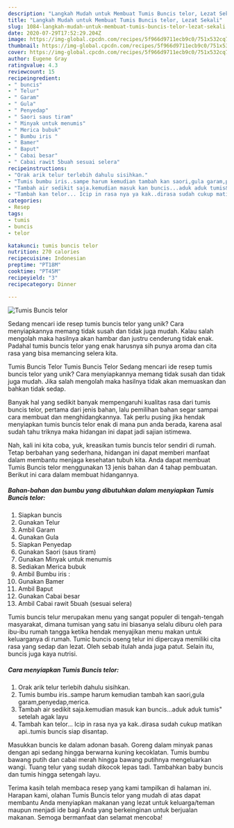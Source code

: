 ```yaml
---
description: "Langkah Mudah untuk Membuat Tumis Buncis telor, Lezat Sekali"
title: "Langkah Mudah untuk Membuat Tumis Buncis telor, Lezat Sekali"
slug: 1084-langkah-mudah-untuk-membuat-tumis-buncis-telor-lezat-sekali
date: 2020-07-29T17:52:29.204Z
image: https://img-global.cpcdn.com/recipes/5f966d9711ecb9c0/751x532cq70/tumis-buncis-telor-foto-resep-utama.jpg
thumbnail: https://img-global.cpcdn.com/recipes/5f966d9711ecb9c0/751x532cq70/tumis-buncis-telor-foto-resep-utama.jpg
cover: https://img-global.cpcdn.com/recipes/5f966d9711ecb9c0/751x532cq70/tumis-buncis-telor-foto-resep-utama.jpg
author: Eugene Gray
ratingvalue: 4.3
reviewcount: 15
recipeingredient:
- " buncis"
- " Telur"
- " Garam"
- " Gula"
- " Penyedap"
- " Saori saus tiram"
- " Minyak untuk menumis"
- " Merica bubuk"
- " Bumbu iris "
- " Bamer"
- " Baput"
- " Cabai besar"
- " Cabai rawit 5buah sesuai selera"
recipeinstructions:
- "Orak arik telur terlebih dahulu sisihkan."
- "Tumis bumbu iris..sampe harum kemudian tambah kan saori,gula garam,penyedap,merica."
- "Tambah air sedikit saja.kemudian masuk kan buncis...aduk aduk tumis&#34; setelah agak layu"
- "Tambah kan telor... Icip in rasa nya ya kak..dirasa sudah cukup matikan api..tumis buncis siap disantap."
categories:
- Resep
tags:
- tumis
- buncis
- telor

katakunci: tumis buncis telor 
nutrition: 270 calories
recipecuisine: Indonesian
preptime: "PT18M"
cooktime: "PT45M"
recipeyield: "3"
recipecategory: Dinner

---
```



![Tumis Buncis telor](https://img-global.cpcdn.com/recipes/5f966d9711ecb9c0/751x532cq70/tumis-buncis-telor-foto-resep-utama.jpg)

Sedang mencari ide resep tumis buncis telor yang unik? Cara menyiapkannya memang tidak susah dan tidak juga mudah. Kalau salah mengolah maka hasilnya akan hambar dan justru cenderung tidak enak. Padahal tumis buncis telor yang enak harusnya sih punya aroma dan cita rasa yang bisa memancing selera kita.

Tumis Buncis Telor Tumis Buncis Telor Sedang mencari ide resep tumis buncis telor yang unik? Cara menyiapkannya memang tidak susah dan tidak juga mudah. Jika salah mengolah maka hasilnya tidak akan memuaskan dan bahkan tidak sedap.

Banyak hal yang sedikit banyak mempengaruhi kualitas rasa dari tumis buncis telor, pertama dari jenis bahan, lalu pemilihan bahan segar sampai cara membuat dan menghidangkannya. Tak perlu pusing jika hendak menyiapkan tumis buncis telor enak di mana pun anda berada, karena asal sudah tahu triknya maka hidangan ini dapat jadi sajian istimewa.


Nah, kali ini kita coba, yuk, kreasikan tumis buncis telor sendiri di rumah. Tetap berbahan yang sederhana, hidangan ini dapat memberi manfaat dalam membantu menjaga kesehatan tubuh kita. Anda dapat membuat Tumis Buncis telor menggunakan 13 jenis bahan dan 4 tahap pembuatan. Berikut ini cara dalam membuat hidangannya.

<!--inarticleads1-->

##### Bahan-bahan dan bumbu yang dibutuhkan dalam menyiapkan Tumis Buncis telor:

1. Siapkan  buncis
1. Gunakan  Telur
1. Ambil  Garam
1. Gunakan  Gula
1. Siapkan  Penyedap
1. Gunakan  Saori (saus tiram)
1. Gunakan  Minyak untuk menumis
1. Sediakan  Merica bubuk
1. Ambil  Bumbu iris :
1. Gunakan  Bamer
1. Ambil  Baput
1. Gunakan  Cabai besar
1. Ambil  Cabai rawit 5buah (sesuai selera)


Tumis buncis telur merupakan menu yang sangat populer di tengah-tengah masyarakat, dimana tumisan yang satu ini biasanya selalu diburu oleh para ibu-ibu rumah tangga ketika hendak menyajikan menu makan untuk keluarganya di rumah. Tumic buncis oseng telur ini dipercaya memiliki cita rasa yang sedap dan lezat. Oleh sebab itulah anda juga patut. Selain itu, buncis juga kaya nutrisi. 

<!--inarticleads2-->

##### Cara menyiapkan Tumis Buncis telor:

1. Orak arik telur terlebih dahulu sisihkan.
1. Tumis bumbu iris..sampe harum kemudian tambah kan saori,gula garam,penyedap,merica.
1. Tambah air sedikit saja.kemudian masuk kan buncis...aduk aduk tumis&#34; setelah agak layu
1. Tambah kan telor... Icip in rasa nya ya kak..dirasa sudah cukup matikan api..tumis buncis siap disantap.


Masukkan buncis ke dalam adonan basah. Goreng dalam minyak panas dengan api sedang hingga berwarna kuning kecoklatan. Tumis bumbu bawang putih dan cabai merah hingga bawang putihnya mengeluarkan wangi. Tuang telur yang sudah dikocok lepas tadi. Tambahkan baby buncis dan tumis hingga setengah layu. 

Terima kasih telah membaca resep yang kami tampilkan di halaman ini. Harapan kami, olahan Tumis Buncis telor yang mudah di atas dapat membantu Anda menyiapkan makanan yang lezat untuk keluarga/teman maupun menjadi ide bagi Anda yang berkeinginan untuk berjualan makanan. Semoga bermanfaat dan selamat mencoba!
